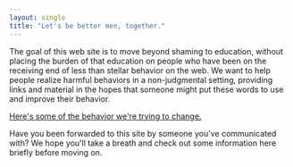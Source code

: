 ```yaml
---
layout: single
title: "Let's be better men, together."
---
```


The goal of this web site is to move beyond shaming to education, without placing the burden of that education on people who have been on the receiving end of less than stellar behavior on the web. We want to help people realize harmful behaviors in a non-judgmental setting, providing links and material in the hopes that someone might put these words to use and improve their behavior.

[Here's some of the behavior we're trying to change.](/behaviors/)

Have you been forwarded to this site by someone you've communicated with? We hope you'll take a breath and check out some information here briefly before moving on.
